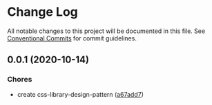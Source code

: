 # Change Log

All notable changes to this project will be documented in this file.
See [Conventional Commits](https://conventionalcommits.org) for commit guidelines.

<a name="0.0.1"></a>
## 0.0.1 (2020-10-14)


### Chores

* create css-library-design-pattern ([a67add7](https://github.com/Himenon/css-library-design-pattern/commit/a67add7))
